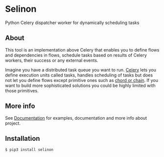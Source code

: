 # Selinon
Python Celery dispatcher worker for dynamically scheduling tasks

## About

This tool is an implementation above Celery that enables you to define flows and dependencies in flows, schedule tasks based on results of Celery workers, their success or any external events.

Imagine you have a distributed task queue you want to run. [Celery](http://www.celeryproject.org/) lets you define execution units called tasks, handles scheduling of tasks but does not let you define flows except primitive ones such as [chord or chain](http://docs.celeryproject.org/en/latest/userguide/canvas.html). If you want to build more sophisticated solutions you could be highly limited with those primitives.

## More info

See [Documentation](https://fridex.github.io/selinon) for examples, documentation and more info about project.

## Installation

```
$ pip3 install selinon
```


